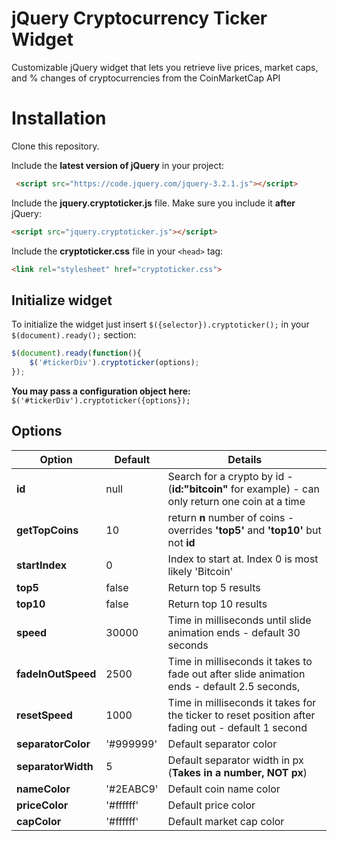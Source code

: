 # jQuery Cryptocurrency Ticker Widget
Customizable jQuery widget that lets you retrieve live prices, market caps, and % changes of cryptocurrencies from the CoinMarketCap API

# Installation
Clone this repository.

Include the **latest version of jQuery** in your project:
```html
 <script src="https://code.jquery.com/jquery-3.2.1.js"></script>
```

Include the **jquery.cryptoticker.js** file. Make sure you include it **after** jQuery:

```html
<script src="jquery.cryptoticker.js"></script>
```

Include the **cryptoticker.css** file in your `<head>` tag:

```html
<link rel="stylesheet" href="cryptoticker.css">
```

## Initialize widget
To initialize the widget just insert `$({selector}).cryptoticker();` in your `$(document).ready();` section:

```javascript
$(document).ready(function(){
    $('#tickerDiv').cryptoticker(options);
});
```
**You may pass a configuration object here:** `$('#tickerDiv').cryptoticker({options});`

## Options

| Option       | Default  | Details   |
|----------------|----------|-----------|
| **id**       | null  | Search for a crypto by id - (**id:"bitcoin"** for example) - can only return one coin at a time  |
| **getTopCoins**      | 10 | return **n** number of coins - overrides **'top5'** and **'top10'** but not **id** |
| **startIndex** | 0 | Index to start at. Index 0 is most likely 'Bitcoin' |
| **top5**  | false | Return top 5 results |
| **top10**   | false | Return top 10 results |
| **speed**       | 30000     | Time in milliseconds until slide animation ends - default 30 seconds |
| **fadeInOutSpeed**    | 2500      | Time in milliseconds it takes to fade out after slide animation ends - default 2.5 seconds, |
| **resetSpeed**       | 1000    | Time in milliseconds it takes for the ticker to reset position after fading out - default 1 second |
| **separatorColor**       | '#999999'     | Default separator color |
| **separatorWidth**       | 5 | Default separator width in px (**Takes in a number, NOT px**)  |
| **nameColor**       | '#2EABC9'     | Default coin name color |
| **priceColor**       | '#ffffff'     | Default price color |
| **capColor**       | '#ffffff'     | Default market cap color |
